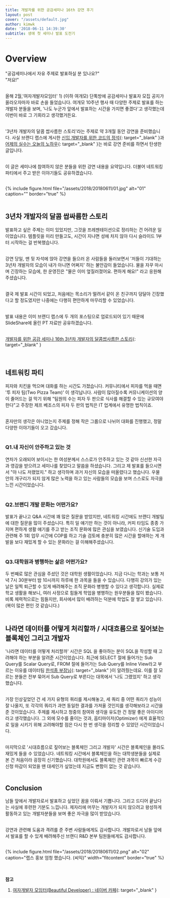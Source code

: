 ```yaml
---
title: 개발자를 위한 공감세미나 16th 강연 후기
layout: post
cover: "/assets/default.jpg"
author: kimwk
date: '2018-06-11 14:39:30'
subtitle: 생애 첫 세미나 발표 도전기
---
```


# Overview
"공감세미나에서 자유 주제로 발표하실 분 있나요?"  <br>
"저요!"<br><br>

올해 2월,'여자개발자모임터' 1) (이하 여개모) 단톡방에 공감세미나 발표자 모집 공지가 올라오자마자 바로 손을 들었습니다. 여개모 10주년 행사 때 다양한 주제로 발표를 하는 개발자 분들을 보며, '나도 누군가 앞에서 발표하는 시간을 가지면 좋겠다'고 생각했는데 이번이 바로 그 기회라고 생각했거든요.<br><br>

'3년차 개발자의 달콤 쌉사름한 스토리'라는 주제로 약 3개월 동안 강연을 준비했습니다. 사실 브랜디 랩스에 게시한 [신입 개발자를 위한 코드의 정석](http://labs.brandi.co.kr/2018/03/02/kimwk.html){: target="_blank" }과 [어제의 실수는 오늘의 노하우](http://labs.brandi.co.kr/2018/03/20/kimwk.html){: target="_blank" }는 바로 강연 준비를 하면서 탄생한 글입니다.<br><br>

이 글은 세미나에 참여하지 않은 분들을 위한 강연 내용을 요약입니다. 더불어 네트워킹 파티에서 주고 받은 이야기들도 공유하겠습니다.<br><br>

{% include figure.html file="/assets/2018/20180611/01.jpg" alt="01" caption="" border="true" %}<br><br>



## 3년차 개발자의 달콤 쌉싸름한 스토리
발표하고 싶은 주제는 이미 있었지만, 그것을 프레젠테이션으로 정리하는 건 어려운 일이었습니다. 템플릿을 미리 만들고도, 시간이 지나면 성에 차지 않아 다시 슬라이드 1부터 시작하는 걸 반복했습니다.<br><br>

강연 당일, 맨 뒷 자석에 앉아 강연을 들으러 온 사람들을 둘러보면서 '저들이 기대하는 3년차 개발자의 모습이 내가 아니면 어쩌지' 하는 불안감이 들었습니다. 물을 자꾸 마시며 긴장하는 모습에, 한 운영진은 "물은 이미 엎질러졌어요. 편하게 해요!" 라고 응원해주셨습니다. <br><br>

결국 제 발표 시간이 되었고, 처음에는 목소리가 떨려서 같이 온 친구까지 덩달아 긴장했다고 할 정도였지만 나중에는 다행히 편안하게 마무리할 수 있었습니다. <br><br>

발표 내용은 이미 브랜디 랩스에 두 개의 포스팅으로 업로드되어 있기 때문에 SlideShare에 올린 PT 자료만 공유하겠습니다.<br><br>

[개발자를 위한 공감 세미나 16th 3년차 개발자의 달콤쌉사름한 스토리](https://www.slideshare.net/secret/IUNefJDCIQ2r9W){: target="_blank" }
<br><br><br>


## 네트워킹 파티
피자와 치킨을 먹으며 대화를 하는 시간도 가졌습니다. 커뮤니티에서 피자를 먹을 때면 '투 피자 팀(Two Pizza Team)' 이 생각납니다. 사람이 많아질수록 커뮤니케이션의 양이 줄어드는 걸 막기 위해 "팀원의 수는 피자 두 판으로 식사를 해결할 수 있는 규모여야 한다"고 주장한 제프 베조스의 피자 두 판의 법칙은 IT 업계에서 유명한 법칙이죠. <br><br>

혼자만의 생각은 아니었는지 주제를 정해 작은 그룹으로 나뉘어 대화를 진행했고, 정말 다양한 이야기들이 오고 갔습니다.<br><br>


### Q1.내 자신이 안주하고 있는 것
연차가 오래되어 보이시는 한 여성분께서 스스로가 안주하고 있는 것 같아 신선한 자극과 영감을 받으려고 세미나를 찾았다고 말씀을 하셨습니다. 그리고 제 발표를 들으시면서 "아 나도 저랬었지." 하고 생각하며 과거 자신의 모습을 떠올렸다고 했습니다. 우물 안의 개구리가 되지 않게 많은 노력을 하고 있는 사람들의 모습을 보며 스스로도 자극을 느낀 시간이었습니다.<br><br>

### Q2.브랜디 개발 문화는 어떤가요?
발표가 끝나고 Q&A 시간에 꽤 많은 질문을 받았지만, 네트워킹 시간에도 브랜디 개발팀에 대한 질문을 많이 주셨습니다. 특히 일 얘기만 하는 것이 아니라, 커피 타임도 종종 가지며 편하게 생활 얘기를 주고 받는 조직 문화에 많은 관심을 보였습니다. 신기술 도입과 관련해 주 1회 업무 시간에 COP를 하고 기술 검토에 충분히 많은 시간을 할애하는 게 개발을 보다 재밌게 할 수 있는 문화라는 걸 이해해주셨습니다.<br><br>

### Q3.대학원과 병행하는 삶은 어떤가요?
두 번째로 많은 관심을 주셨던 것은 대학원 생활이었습니다. 지금 다니는 학과는 보통 저녁 7시 30분부터 밤 10시까지 하루에 한 과목을 들을 수 있습니다. 다행히 강의가 있는 날은 일찍 퇴근할 수 있게 배려해주는 조직 문화라 병행할 수 있다고 생각합니다. 실제로 학교 생활을 해보니, 여러 사정으로 힘들게 학업을 병행하는 원우분들을 많이 봤습니다. 비록 체력적으로는 힘들지만, 회사에서 많이 배려하는 덕분에 학업도 잘 쌓고 있습니다. (복이 많은 편인 것 같습니다.)<br><br>



## 나라면 데이터를 어떻게 처리할까 / 시대흐름으로 짚어보는 블록체인 그리고 개발자
'나라면 데이터를 어떻게 처리할까' 시간은 SQL 을 좋아하는 분이 SQL을 작성할 때 고려해야 하는 부분을 알려준 시간이었습니다. 최근에 SELECT 절에 들어가는 Sub Query를 Scalar Query로, FROM 절에 들어가는 Sub Query를 Inline View라고 부르는 이유를 데이터팀 [한석종 부장님](http://labs.brandi.co.kr/authors/hansj){: target="_blank" }이 알려줬는데요. 이를 잘 모르는 분들은 전부 묶어서 Sub Query로 부른다는 대목에서 '나도 그랬었지' 하고 생각했습니다. <br><br>

가장 인상깊었던 건 세 가지 유형의 쿼리를 제시해놓고, 세 쿼리 중 어떤 쿼리가 성능이 잘 나올지, 또 각각의 쿼리가 과연 동일한 결과를 가져올 것인지를 생각해보라고 시간을 준 것이었습니다. 주제를 제시하고 청중의 참여와 생각을 유도한 건 정말 좋은 아이디어라고 생각했습니다. 그 외에 모수를 줄이는 것과, 옵티마이저(Optimizer) 에게 효율적으로 일을 시키기 위해 고려해야할 점은 다시 한 번 생각을 정리할 수 있었던 시간이었습니다. <br><br>

마지막으로 '시대흐름으로 짚어보는 블록체인 그리고 개발자' 시간은 블록체인을 몰라도 재밌게 들을 수 있었습니다. 네트워킹 시간에서 블록체인을 하는 대학생분들을 실제로 본 건 처음이라 굉장히 신기했습니다. 대학원에서도 블록체인 관련 과목이 빠르게 수강신청 마감이 되었을 땐 대세인가 싶었는데 지금도 변함이 없는 것 같습니다.<br><br>


## Conclusion
남들 앞에서 개발자로서 발표하고 싶었던 꿈을 이뤄서 기쁩니다. 그리고 드디어 끝났다는 사실에 후련한 기분도 느낍니다. 제자리에 머무는 개발자가 되지 않으려고 왕성하게 활동하고 있는 개발자분들을 보며 좋은 자극을 많이 받았습니다. <br><br>

강연과 관련해 도움과 격려를 준 주변 사람들에게도 감사합니다. 개발자로서 남들 앞에서 발표를 할 수 있게 배려해주신 브랜디 R&D 본부 팀원들에게도 감사합니다.<br><br>

{% include figure.html file="/assets/2018/20180611/02.png" alt="02" caption="랩스 홍보 엄청 했습니다. (씨익)" width="fitcontent" border="true" %}
<br><br><br>


**참고**<br>
1) [여자개발자 모임터(Beautiful Developer) : 네이버 카페](http://cafe.naver.com/womendevel){: target="_blank" }<br><br>
